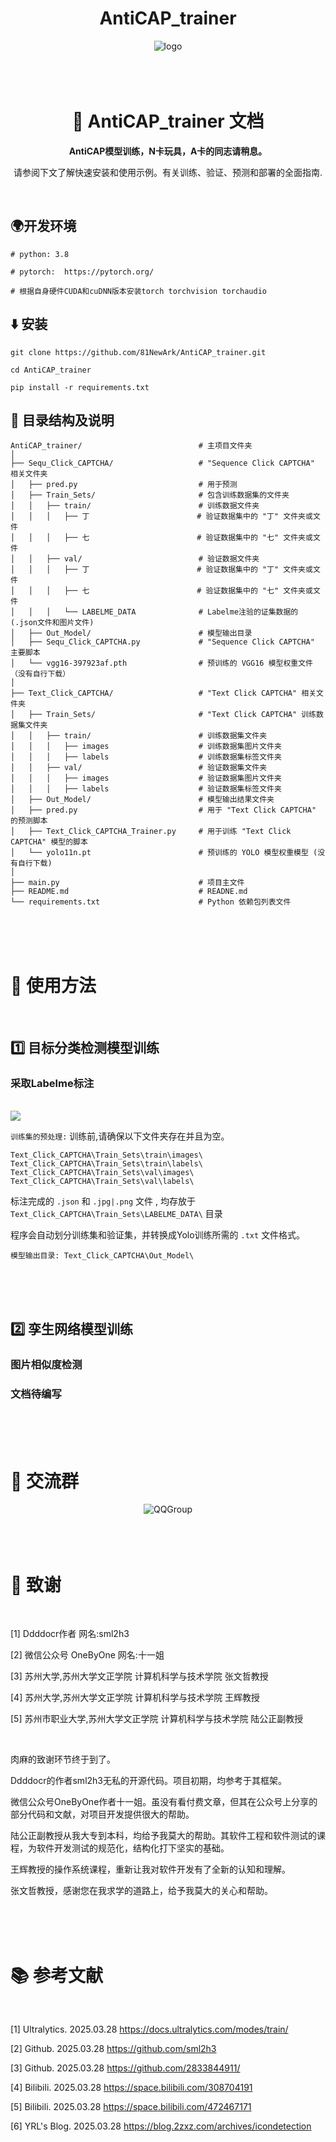 <div align="center">

# AntiCAP_trainer

<img src=Docs/logo.jpg alt="logo" sizes="100px">
</div>



<br>
<br>
<br>

<div align="center">

# 📄 AntiCAP_trainer 文档

<strong>AntiCAP模型训练，N卡玩具，A卡的同志请稍息。</strong>

请参阅下文了解快速安装和使用示例。有关训练、验证、预测和部署的全面指南.


</div>

<br>


## 🌍开发环境
```
# python: 3.8

# pytorch:  https://pytorch.org/

# 根据自身硬件CUDA和cuDNN版本安装torch torchvision torchaudio
```


## ⬇️ 安装
```
git clone https://github.com/81NewArk/AntiCAP_trainer.git

cd AntiCAP_trainer

pip install -r requirements.txt
```


## 📁 目录结构及说明
```
AntiCAP_trainer/                          # 主项目文件夹
│
├── Sequ_Click_CAPTCHA/                   # "Sequence Click CAPTCHA" 相关文件夹
│   ├── pred.py                           # 用于预测
│   ├── Train_Sets/                       # 包含训练数据集的文件夹
│   │   ├── train/                        # 训练数据文件夹
│   │   │   ├── 丁                        # 验证数据集中的 "丁" 文件夹或文件
│   │   │   ├── 七                        # 验证数据集中的 "七" 文件夹或文件
│   │   ├── val/                          # 验证数据文件夹
│   │   │   ├── 丁                        # 验证数据集中的 "丁" 文件夹或文件
│   │   │   ├── 七                        # 验证数据集中的 "七" 文件夹或文件
│   │   │   └── LABELME_DATA              # Labelme注验的证集数据的 (.json文件和图片文件)
│   ├── Out_Model/                        # 模型输出目录
│   ├── Sequ_Click_CAPTCHA.py             # "Sequence Click CAPTCHA" 主要脚本
│   └── vgg16-397923af.pth                # 预训练的 VGG16 模型权重文件 （没有自行下载）
│
├── Text_Click_CAPTCHA/                   # "Text Click CAPTCHA" 相关文件夹
│   ├── Train_Sets/                       # "Text Click CAPTCHA" 训练数据集文件夹
│   │   ├── train/                        # 训练数据集文件夹
│   │   │   ├── images                    # 训练数据集图片文件夹
│   │   │   ├── labels                    # 训练数据集标签文件夹
│   │   ├── val/                          # 验证数据集文件夹
│   │   │   ├── images                    # 验证数据集图片文件夹
│   │   │   ├── labels                    # 验证数据集标签文件夹
│   ├── Out_Model/                        # 模型输出结果文件夹
│   ├── pred.py                           # 用于 "Text Click CAPTCHA" 的预测脚本
│   ├── Text_Click_CAPTCHA_Trainer.py     # 用于训练 "Text Click CAPTCHA" 模型的脚本
│   └── yolo11n.pt                        # 预训练的 YOLO 模型权重模型 (没有自行下载)
│
├── main.py                               # 项目主文件
├── README.md                             # READNE.md
└── requirements.txt                      # Python 依赖包列表文件
```
<br>
<br>
<br>


# 🧰 使用方法
<br>

## 1️⃣ 目标分类检测模型训练

### 采取Labelme标注

<br>

<img src=Docs/Text_Click_Lambel.png >


`训练集的预处理:` 训练前,请确保以下文件夹存在并且为空。

```
Text_Click_CAPTCHA\Train_Sets\train\images\
Text_Click_CAPTCHA\Train_Sets\train\labels\ 
Text_Click_CAPTCHA\Train_Sets\val\images\   
Text_Click_CAPTCHA\Train_Sets\val\labels\
```

标注完成的 `.json` 和 `.jpg|.png` 文件 , 均存放于 `Text_Click_CAPTCHA\Train_Sets\LABELME_DATA\` 目录


程序会自动划分训练集和验证集，并转换成Yolo训练所需的 `.txt`  文件格式。


`模型输出目录: Text_Click_CAPTCHA\Out_Model\` 

<br>
<br>
<br>

## 2️⃣ 孪生网络模型训练

### 图片相似度检测

### 文档待编写

<br>
<br>
<br>


# 🐧 交流群

<div align="center">

<img src=Docs/QQ_Group.png alt="QQGroup">

</div>


<br>
<br>
<br>

# 🫰 致谢
<br>

[1] Ddddocr作者 网名:sml2h3


[2] 微信公众号 OneByOne 网名:十一姐


[3] 苏州大学,苏州大学文正学院 计算机科学与技术学院 张文哲教授


[4] 苏州大学,苏州大学文正学院 计算机科学与技术学院 王辉教授


[5] 苏州市职业大学,苏州大学文正学院 计算机科学与技术学院 陆公正副教授

<br>


<p>

肉麻的致谢环节终于到了。

Ddddocr的作者sml2h3无私的开源代码。项目初期，均参考于其框架。

微信公众号OneByOne作者十一姐。虽没有看付费文章，但其在公众号上分享的部分代码和文献，对项目开发提供很大的帮助。

陆公正副教授从我大专到本科，均给予我莫大的帮助。其软件工程和软件测试的课程，为软件开发测试的规范化，结构化打下坚实的基础。

王辉教授的操作系统课程，重新让我对软件开发有了全新的认知和理解。

张文哲教授，感谢您在我求学的道路上，给予我莫大的关心和帮助。

</p>

<br>
<br>
<br>

# 📚 参考文献
<br>

[1] Ultralytics. 2025.03.28 https://docs.ultralytics.com/modes/train/


[2] Github. 2025.03.28 https://github.com/sml2h3


[3] Github. 2025.03.28 https://github.com/2833844911/


[4] Bilibili. 2025.03.28 https://space.bilibili.com/308704191


[5] Bilibili. 2025.03.28 https://space.bilibili.com/472467171


[6] YRL's Blog. 2025.03.28 https://blog.2zxz.com/archives/icondetection

